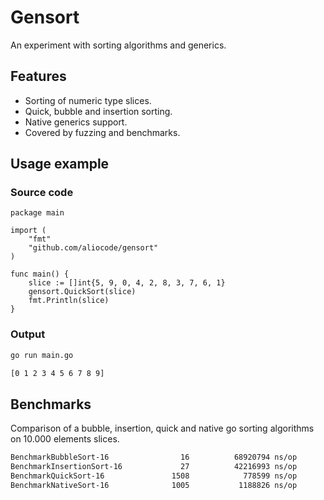 # Gensort
An experiment with sorting algorithms and generics.

## Features
- Sorting of numeric type slices.
- Quick, bubble and insertion sorting.
- Native generics support.
- Covered by fuzzing and benchmarks.

## Usage example

### Source code
```golang
package main

import (
	"fmt"
	"github.com/aliocode/gensort"
)

func main() {
	slice := []int{5, 9, 0, 4, 2, 8, 3, 7, 6, 1}
	gensort.QuickSort(slice)
	fmt.Println(slice)
}

```

### Output
```bash
go run main.go

[0 1 2 3 4 5 6 7 8 9]
```

## Benchmarks
Comparison of a bubble, insertion, quick and native go sorting algorithms on 10.000 elements slices.

```bash
BenchmarkBubbleSort-16                16          68920794 ns/op          161920 B/op      10001 allocs/op
BenchmarkInsertionSort-16             27          42216993 ns/op          161920 B/op      10001 allocs/op
BenchmarkQuickSort-16               1508            778599 ns/op          161921 B/op      10001 allocs/op
BenchmarkNativeSort-16              1005           1188826 ns/op          161977 B/op      10003 allocs/op
```
